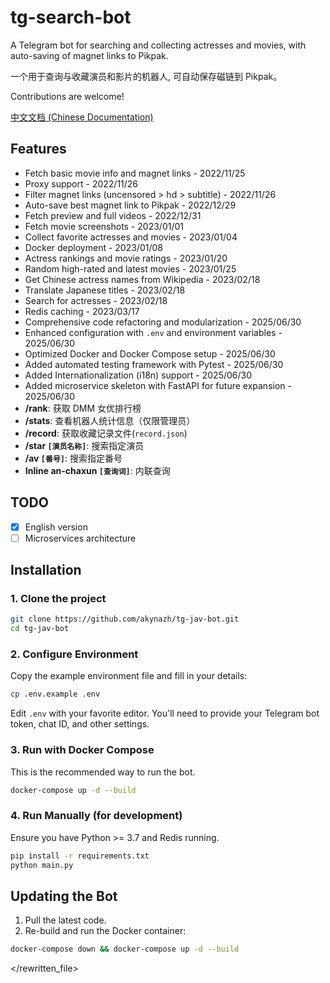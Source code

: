 # tg-search-bot

A Telegram bot for searching and collecting actresses and movies, with auto-saving of magnet links to Pikpak.

一个用于查询与收藏演员和影片的机器人, 可自动保存磁链到 Pikpak。

Contributions are welcome! 

[中文文档 (Chinese Documentation)](README.zh-CN.md)

## Features

-   Fetch basic movie info and magnet links - 2022/11/25
-   Proxy support - 2022/11/26
-   Filter magnet links (uncensored > hd > subtitle) - 2022/11/26
-   Auto-save best magnet link to Pikpak - 2022/12/29
-   Fetch preview and full videos - 2022/12/31
-   Fetch movie screenshots - 2023/01/01
-   Collect favorite actresses and movies - 2023/01/04
-   Docker deployment - 2023/01/08
-   Actress rankings and movie ratings - 2023/01/20
-   Random high-rated and latest movies - 2023/01/25
-   Get Chinese actress names from Wikipedia - 2023/02/18
-   Translate Japanese titles - 2023/02/18
-   Search for actresses - 2023/02/18
-   Redis caching - 2023/03/17
-   Comprehensive code refactoring and modularization - 2025/06/30
-   Enhanced configuration with `.env` and environment variables - 2025/06/30
-   Optimized Docker and Docker Compose setup - 2025/06/30
-   Added automated testing framework with Pytest - 2025/06/30
-   Added Internationalization (i18n) support - 2025/06/30
-   Added microservice skeleton with FastAPI for future expansion - 2025/06/30
-   **/rank**: 获取 DMM 女优排行榜
-   **/stats**: 查看机器人统计信息（仅限管理员）
-   **/record**: 获取收藏记录文件(`record.json`)
-   **/star `[演员名称]`**: 搜索指定演员
-   **/av `[番号]`**: 搜索指定番号
-   **Inline an-chaxun `[查询词]`**: 内联查询

## TODO

-   [x] English version
-   [ ] Microservices architecture

## Installation

### 1. Clone the project

```bash
git clone https://github.com/akynazh/tg-jav-bot.git
cd tg-jav-bot
```

### 2. Configure Environment

Copy the example environment file and fill in your details:

```bash
cp .env.example .env
```

Edit `.env` with your favorite editor. You'll need to provide your Telegram bot token, chat ID, and other settings.

### 3. Run with Docker Compose

This is the recommended way to run the bot.

```bash
docker-compose up -d --build
```

### 4. Run Manually (for development)

Ensure you have Python >= 3.7 and Redis running.

```bash
pip install -r requirements.txt
python main.py
```

## Updating the Bot

1.  Pull the latest code.
2.  Re-build and run the Docker container:

```bash
docker-compose down && docker-compose up -d --build
```

</rewritten_file>
